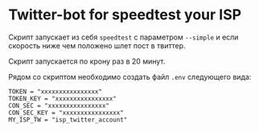 # Twitter-bot for speedtest your ISP

Скрипт запускает из себя `speedtest` c параметром  `--simple` и
 если скорость ниже чем положено шлет пост в твиттер.

Скрипт запускается по крону раз в 20 минут.

Рядом со скриптом необходимо создать файл `.env` следующего вида:

```dotenv
TOKEN = "xxxxxxxxxxxxxxxx"
TOKEN_KEY = "xxxxxxxxxxxxxxxx"
CON_SEC = "xxxxxxxxxxxxxxxx"
CON_SEC_KEY = "xxxxxxxxxxxxxxxx"
MY_ISP_TW = "isp_twitter_account"
```


